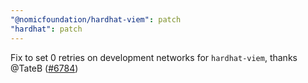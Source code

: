 ```yaml
---
"@nomicfoundation/hardhat-viem": patch
"hardhat": patch
---
```


Fix to set 0 retries on development networks for `hardhat-viem`, thanks @TateB ([#6784](https://github.com/NomicFoundation/hardhat/pull/6784))
